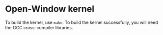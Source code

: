 Open-Window kernel
==================

To build the kernel, use ``make``. 
To build the kernel successfully, you will need the GCC cross-compiler libraries.

